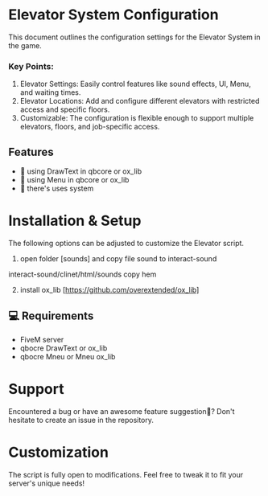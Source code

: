 # Elevator System Configuration

This document outlines the configuration settings for the Elevator System in the game.


### Key Points:

1. Elevator Settings: Easily control features like sound effects, UI, Menu, and waiting times.
2. Elevator Locations: Add and configure different elevators with restricted access and specific floors.
3. Customizable: The configuration is flexible enough to support multiple elevators, floors, and job-specific access.

##  Features
- 🤝 using DrawText in qbcore or ox_lib
- 🤝 using Menu in qbcore or ox_lib
- 🔁 there's uses system


#  Installation & Setup

The following  options can be adjusted to customize the Elevator script.

1. open folder [sounds]  and copy file sound to interact-sound 

interact-sound/clinet/html/sounds copy hem

2. install ox_lib [https://github.com/overextended/ox_lib]

## 💻 Requirements
-  FiveM server
-  qbocre DrawText or ox_lib
-  qbocre Mneu or Mneu ox_lib


#  Support
Encountered a bug  or have an awesome feature suggestion🌠? Don't hesitate to create an issue in the repository.

# Customization
The script is fully open to modifications. Feel free to tweak it to fit your server's unique needs! 


